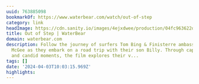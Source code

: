 ```yaml
---
uuid: 763885098
bookmarkOf: https://www.waterbear.com/watch/out-of-step
category: link
headImage: https://cdn.sanity.io/images/4ejxdwee/production/04fc963622d4763fb1c15dd2a1bd8efec9df16d9-3840x2160.jpg?w=630&q=70&auto=format
title: Out of Step | WaterBear
domain: waterbear.com
description: Follow the journey of surfers Tom Bing & Finisterre ambassador Sally
  McGee as they embark on a road trip with their son Billy. Through captivating visuals
  and candid moments, the film explores their v...
tags: []
date: '2024-04-03T10:03:15.969Z'
highlights: 
---
```



